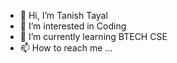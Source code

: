 - 👋 Hi, I’m Tanish Tayal
- 👀 I’m interested in Coding
- 🌱 I’m currently learning BTECH CSE
- 📫 How to reach me ...

<!---
Tanish2332/Tanish2332 is a ✨ special ✨ repository because its `README.md` (this file) appears on your GitHub profile.
You can click the Preview link to take a look at your changes.
--->
